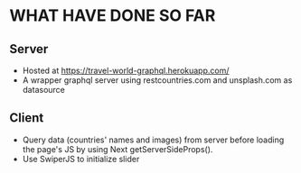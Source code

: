 # WHAT HAVE DONE SO FAR
## Server
- Hosted at https://travel-world-graphql.herokuapp.com/
- A wrapper graphql server using restcountries.com and unsplash.com as datasource
## Client
- Query data (countries' names and images) from server before loading the page's JS by using Next getServerSideProps(). 
- Use SwiperJS to initialize slider